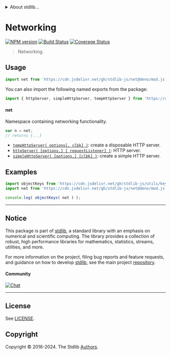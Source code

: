 <!--

@license Apache-2.0

Copyright (c) 2018 The Stdlib Authors.

Licensed under the Apache License, Version 2.0 (the "License");
you may not use this file except in compliance with the License.
You may obtain a copy of the License at

   http://www.apache.org/licenses/LICENSE-2.0

Unless required by applicable law or agreed to in writing, software
distributed under the License is distributed on an "AS IS" BASIS,
WITHOUT WARRANTIES OR CONDITIONS OF ANY KIND, either express or implied.
See the License for the specific language governing permissions and
limitations under the License.

-->


<details>
  <summary>
    About stdlib...
  </summary>
  <p>We believe in a future in which the web is a preferred environment for numerical computation. To help realize this future, we've built stdlib. stdlib is a standard library, with an emphasis on numerical and scientific computation, written in JavaScript (and C) for execution in browsers and in Node.js.</p>
  <p>The library is fully decomposable, being architected in such a way that you can swap out and mix and match APIs and functionality to cater to your exact preferences and use cases.</p>
  <p>When you use stdlib, you can be absolutely certain that you are using the most thorough, rigorous, well-written, studied, documented, tested, measured, and high-quality code out there.</p>
  <p>To join us in bringing numerical computing to the web, get started by checking us out on <a href="https://github.com/stdlib-js/stdlib">GitHub</a>, and please consider <a href="https://opencollective.com/stdlib">financially supporting stdlib</a>. We greatly appreciate your continued support!</p>
</details>

# Networking

[![NPM version][npm-image]][npm-url] [![Build Status][test-image]][test-url] [![Coverage Status][coverage-image]][coverage-url] <!-- [![dependencies][dependencies-image]][dependencies-url] -->

> Networking.



<section class="usage">

## Usage

```javascript
import net from 'https://cdn.jsdelivr.net/gh/stdlib-js/net@deno/mod.js';
```

You can also import the following named exports from the package:

```javascript
import { httpServer, simpleHttpServer, tempHttpServer } from 'https://cdn.jsdelivr.net/gh/stdlib-js/net@deno/mod.js';
```

#### net

Namespace containing networking functionality.

```javascript
var n = net;
// returns {...}
```

<!-- <toc pattern="*"> -->

<div class="namespace-toc">

-   <span class="signature">[`tempHttpServer( options[, clbk] )`][@stdlib/net/disposable-http-server]</span><span class="delimiter">: </span><span class="description">create a disposable HTTP server.</span>
-   <span class="signature">[`httpServer( [options,] [ requestListener] )`][@stdlib/net/http-server]</span><span class="delimiter">: </span><span class="description">HTTP server.</span>
-   <span class="signature">[`simpleHttpServer( [options,] [clbk] )`][@stdlib/net/simple-http-server]</span><span class="delimiter">: </span><span class="description">create a simple HTTP server.</span>

</div>

<!-- </toc> -->

</section>

<!-- /.usage -->

<section class="examples">

## Examples

<!-- TODO: better examples -->

<!-- eslint no-undef: "error" -->

```javascript
import objectKeys from 'https://cdn.jsdelivr.net/gh/stdlib-js/utils/keys@deno/mod.js';
import net from 'https://cdn.jsdelivr.net/gh/stdlib-js/net@deno/mod.js';

console.log( objectKeys( net ) );
```

</section>

<!-- /.examples -->

<!-- Section for related `stdlib` packages. Do not manually edit this section, as it is automatically populated. -->

<section class="related">

</section>

<!-- /.related -->

<!-- Section for all links. Make sure to keep an empty line after the `section` element and another before the `/section` close. -->


<section class="main-repo" >

* * *

## Notice

This package is part of [stdlib][stdlib], a standard library with an emphasis on numerical and scientific computing. The library provides a collection of robust, high performance libraries for mathematics, statistics, streams, utilities, and more.

For more information on the project, filing bug reports and feature requests, and guidance on how to develop [stdlib][stdlib], see the main project [repository][stdlib].

#### Community

[![Chat][chat-image]][chat-url]

---

## License

See [LICENSE][stdlib-license].


## Copyright

Copyright &copy; 2016-2024. The Stdlib [Authors][stdlib-authors].

</section>

<!-- /.stdlib -->

<!-- Section for all links. Make sure to keep an empty line after the `section` element and another before the `/section` close. -->

<section class="links">

[npm-image]: http://img.shields.io/npm/v/@stdlib/net.svg
[npm-url]: https://npmjs.org/package/@stdlib/net

[test-image]: https://github.com/stdlib-js/net/actions/workflows/test.yml/badge.svg?branch=v0.2.1
[test-url]: https://github.com/stdlib-js/net/actions/workflows/test.yml?query=branch:v0.2.1

[coverage-image]: https://img.shields.io/codecov/c/github/stdlib-js/net/main.svg
[coverage-url]: https://codecov.io/github/stdlib-js/net?branch=main

<!--

[dependencies-image]: https://img.shields.io/david/stdlib-js/net.svg
[dependencies-url]: https://david-dm.org/stdlib-js/net/main

-->

[chat-image]: https://img.shields.io/gitter/room/stdlib-js/stdlib.svg
[chat-url]: https://app.gitter.im/#/room/#stdlib-js_stdlib:gitter.im

[stdlib]: https://github.com/stdlib-js/stdlib

[stdlib-authors]: https://github.com/stdlib-js/stdlib/graphs/contributors

[umd]: https://github.com/umdjs/umd
[es-module]: https://developer.mozilla.org/en-US/docs/Web/JavaScript/Guide/Modules

[deno-url]: https://github.com/stdlib-js/net/tree/deno
[deno-readme]: https://github.com/stdlib-js/net/blob/deno/README.md
[umd-url]: https://github.com/stdlib-js/net/tree/umd
[umd-readme]: https://github.com/stdlib-js/net/blob/umd/README.md
[esm-url]: https://github.com/stdlib-js/net/tree/esm
[esm-readme]: https://github.com/stdlib-js/net/blob/esm/README.md
[branches-url]: https://github.com/stdlib-js/net/blob/main/branches.md

[stdlib-license]: https://raw.githubusercontent.com/stdlib-js/net/main/LICENSE

<!-- <toc-links> -->

[@stdlib/net/disposable-http-server]: https://github.com/stdlib-js/net/tree/main/disposable-http-server

[@stdlib/net/http-server]: https://github.com/stdlib-js/net/tree/main/http-server

[@stdlib/net/simple-http-server]: https://github.com/stdlib-js/net/tree/main/simple-http-server

<!-- </toc-links> -->

</section>

<!-- /.links -->
